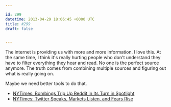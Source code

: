 ```yaml
---

id: 299
datetime: 2013-04-29 18:06:45 +0000 UTC
title: #299
draft: false


---
```


The internet is providing us with more and more information. I love this. At the same time, I think it's really hurting people who don't understand they have to filter everything they hear and read. No one is the perfect source anymore. The truth comes from combining multiple sources and figuring out what is really going on.

Maybe we need better tools to do that. 

 
 * [NYTimes: Bombings Trip Up Reddit in Its Turn in Spotlight](http://nyti.ms/Y6TZl9)
 * [NYTimes: Twitter Speaks, Markets Listen, and Fears Rise](http://nyti.ms/ZuoSki)


